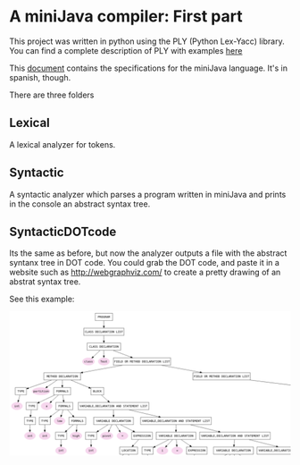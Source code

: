                                              
# A miniJava compiler: First part


This project was written in python using the PLY (Python Lex-Yacc) library. You can find a complete description of PLY with examples [here](http://www.dabeaz.com/ply/) 
                                                                                
This [document](miniJavaRules.pdf) contains the specifications for the miniJava language. It's in spanish, though.                              
                                                                                                                                                                


There are three folders                                                         
                                                                                
## Lexical                                                                    
A lexical analyzer for tokens.                               
                                                                                
## Syntactic                                                                   
A syntactic analyzer which parses a program written in miniJava and prints in the console an abstract syntax tree.
                                                                                
## SyntacticDOTcode                                                            
Its the same as before, but now the analyzer outputs a file with the abstract syntanx tree in DOT code. You could grab the DOT code, and paste it in a website such as http://webgraphviz.com/ to create a pretty drawing of an abstrat syntax tree. 

See this example:

![ast](quicksortWebgraphviz.png "an abstac syntax tree in Webgraphviz")
